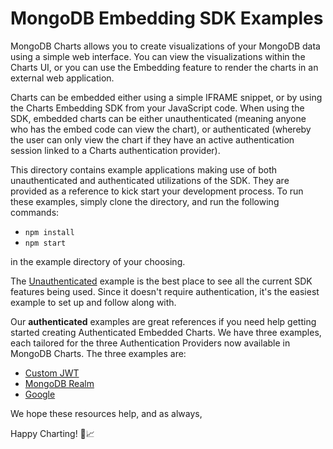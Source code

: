# MongoDB Embedding SDK Examples

MongoDB Charts allows you to create visualizations of your MongoDB data using a simple web interface. You can view the visualizations within the Charts UI, or you can use the Embedding feature to render the charts in an external web application.

Charts can be embedded either using a simple IFRAME snippet, or by using the Charts Embedding SDK from your JavaScript code. When using the SDK, embedded charts can be either unauthenticated (meaning anyone who has the embed code can view the chart), or authenticated (whereby the user can only view the chart if they have an active authentication session linked to a Charts authentication provider).

This directory contains example applications making use of both unauthenticated and authenticated utilizations of the SDK. They are provided as a reference to kick start your development process. To run these examples, simply clone the directory, and run the following commands:
- `npm install`
- `npm start`

in the example directory of your choosing.

The [Unauthenticated](https://github.com/mongodb-js/charts-embed-sdk/blob/master/examples/unauthenticated) example is the best place to see all the current SDK features being used. Since it doesn't require authentication, it's the easiest example to set up and follow along with.

Our **authenticated** examples are great references if you need help getting started creating Authenticated Embedded Charts. We have three examples, each tailored for the three Authentication Providers now available in MongoDB Charts. The three examples are:
  - [Custom JWT](https://github.com/mongodb-js/charts-embed-sdk/blob/master/examples/authenticated-custom-jwt)
  - [MongoDB Realm](https://github.com/mongodb-js/charts-embed-sdk/blob/master/examples/authenticated-realm)
  - [Google](https://github.com/mongodb-js/charts-embed-sdk/blob/master/examples/authenticated-google)

We hope these resources help, and as always,

Happy Charting! 🚀📈